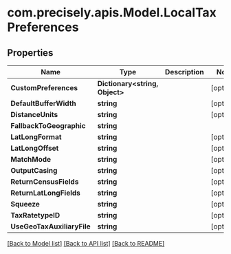 
# com.precisely.apis.Model.LocalTaxPreferences

## Properties

Name | Type | Description | Notes
------------ | ------------- | ------------- | -------------
**CustomPreferences** | **Dictionary&lt;string, Object&gt;** |  | [optional] 
**DefaultBufferWidth** | **string** |  | [optional] 
**DistanceUnits** | **string** |  | [optional] 
**FallbackToGeographic** | **string** |  | 
**LatLongFormat** | **string** |  | [optional] 
**LatLongOffset** | **string** |  | [optional] 
**MatchMode** | **string** |  | [optional] 
**OutputCasing** | **string** |  | [optional] 
**ReturnCensusFields** | **string** |  | [optional] 
**ReturnLatLongFields** | **string** |  | [optional] 
**Squeeze** | **string** |  | [optional] 
**TaxRatetypeID** | **string** |  | [optional] 
**UseGeoTaxAuxiliaryFile** | **string** |  | [optional] 

[[Back to Model list]](../README.md#documentation-for-models)
[[Back to API list]](../README.md#documentation-for-api-endpoints)
[[Back to README]](../README.md)

